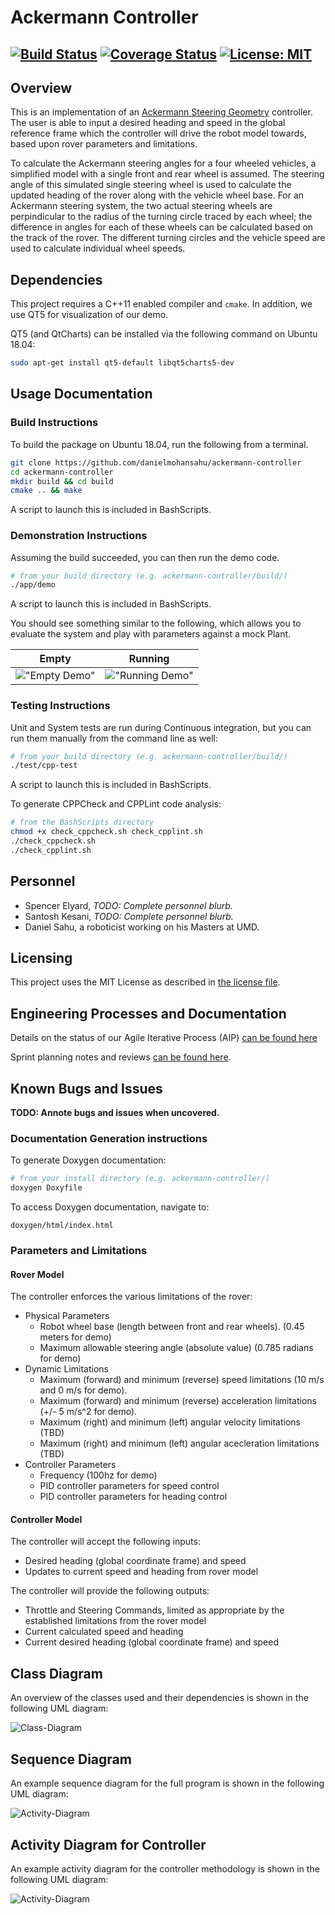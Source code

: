 # Ackermann Controller
[![Build Status](https://travis-ci.org/danielmohansahu/ackermann-controller.svg?branch=master)](https://travis-ci.org/danielmohansahu/ackermann-controller)
[![Coverage Status](https://coveralls.io/repos/github/danielmohansahu/ackermann-controller/badge.svg?branch=master)](https://coveralls.io/github/danielmohansahu/ackermann-controller?branch=master)
[![License: MIT](https://img.shields.io/badge/License-MIT-yellow.svg)](https://opensource.org/licenses/MIT)
---

## Overview

This is an implementation of an [Ackermann Steering Geometry](https://en.wikipedia.org/wiki/Ackermann_steering_geometry) controller. The user is able to input a desired heading and speed in the global reference frame which the controller will drive the robot model towards, based upon rover parameters and limitations.

To calculate the Ackermann steering angles for a four wheeled vehicles, a simplified model with a single front and rear wheel is assumed. The steering angle of this simulated single steering wheel is used to calculate the updated heading of the rover along with the vehicle wheel base. For an Ackermann steering system, the two actual steering wheels are perpindicular to the radius of the turning circle traced by each wheel; the difference in angles for each of these wheels can be calculated based on the track of the rover. The different turning circles and the vehicle speed are used to calculate individual wheel speeds.
  
## Dependencies

This project requires a C++11 enabled compiler and `cmake`. In addition, we use QT5 for visualization of our demo.

QT5 (and QtCharts) can be installed via the following command on Ubuntu 18.04:

```bash
sudo apt-get install qt5-default libqt5charts5-dev
```

## Usage Documentation
### Build Instructions

To build the package on Ubuntu 18.04, run the following from a terminal.

```bash
git clone https://github.com/danielmohansahu/ackermann-controller
cd ackermann-controller
mkdir build && cd build
cmake .. && make
```
A script to launch this is included in BashScripts.

### Demonstration Instructions

Assuming the build succeeded, you can then run the demo code.

```bash
# from your build directory (e.g. ackermann-controller/build/)
./app/demo
```

A script to launch this is included in BashScripts.

You should see something similar to the following, which allows you to evaluate the system and play with parameters against a mock Plant.

Empty | Running
 --- | ---
 !["Empty Demo"](docs/media/empty_demo.png) | !["Running Demo"](docs/media/running_demo.png)

### Testing Instructions

Unit and System tests are run during Continuous integration, but you can run them manually from the command line as well:

```bash
# from your build directory (e.g. ackermann-controller/build/)
./test/cpp-test
```
A script to launch this is included in BashScripts.

To generate CPPCheck and CPPLint code analysis:

```bash
# from the BashScripts directory
chmod +x check_cppcheck.sh check_cpplint.sh
./check_cppcheck.sh
./check_cpplint.sh
```

## Personnel
* Spencer Elyard, *TODO: Complete personnel blurb.*
* Santosh Kesani, *TODO: Complete personnel blurb.*
* Daniel Sahu, a roboticist working on his Masters at UMD.

## Licensing

This project uses the MIT License as described in [the license file](LICENSE).

## Engineering Processes and Documentation

Details on the status of our Agile Iterative Process (AIP) [can be found here](https://docs.google.com/spreadsheets/d/1nx85sowA3IRX-usU_M1hhwHplOLXMWdkvec2w3Roi5Q/edit?usp=sharing)

Sprint planning notes and reviews [can be found here](https://docs.google.com/document/d/1MEoRXtJXdUWnkTbJmcDfJYct3i6_LEJ-TULpP2h_qYA/edit?usp=sharing).

## Known Bugs and Issues
**TODO: Annote bugs and issues when uncovered.**

### Documentation Generation instructions
To generate Doxygen documentation:

```bash
# from your install directory (e.g. ackermann-controller/)
doxygen Doxyfile
```

To access Doxygen documentation, navigate to:
```
doxygen/html/index.html
```

### Parameters and Limitations

#### Rover Model
The controller enforces the various limitations of the rover:

* Physical Parameters
  * Robot wheel base (length between front and rear wheels). (0.45 meters for demo)
  * Maximum allowable steering angle (absolute value) (0.785 radians for demo)
* Dynamic Limitations
  * Maximum (forward) and minimum (reverse) speed limitations (10 m/s and 0 m/s for demo).
  * Maximum (forward) and minimum (reverse) acceleration limitations (+/- 5 m/s^2 for demo).
  * Maximum (right) and minimum (left) angular velocity limitations (TBD)
  * Maximum (right) and minimum (left) angular acecleration limitations (TBD)
* Controller Parameters
  * Frequency (100hz for demo)
  * PID controller parameters for speed control
  * PID controller parameters for heading control
  
#### Controller Model
The controller will accept the following inputs:

* Desired heading (global coordinate frame) and speed
* Updates to current speed and heading from rover model

The controller will provide the following outputs:

* Throttle and Steering Commands, limited as appropriate by the established limitations from the rover model
* Current calculated speed and heading
* Current desired heading (global coordinate frame) and speed

## Class Diagram

An overview of the classes used and their dependencies is shown in the following UML diagram:

![Class-Diagram](docs/uml/revised/class_diagram.png)

## Sequence Diagram

An example sequence diagram for the full program is shown in the following UML diagram:

![Activity-Diagram](docs/uml/revised/sequence_diagram.png)

## Activity Diagram for Controller

An example activity diagram for the controller methodology is shown in the following UML diagram:

![Activity-Diagram](docs/uml/revised/controller_activity.png)
